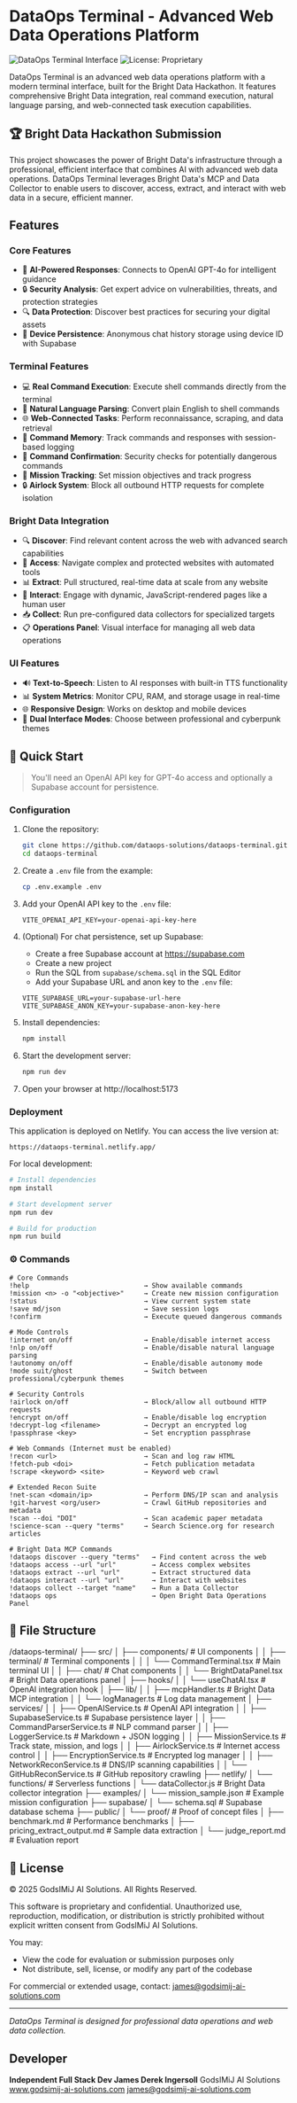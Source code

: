 # DataOps Terminal - Advanced Web Data Operations Platform

![DataOps Terminal Interface](public/screenshots/dataops-terminal-main.png)
![License: Proprietary](https://img.shields.io/badge/license-Proprietary-red)


DataOps Terminal is an advanced web data operations platform with a modern terminal interface, built for the Bright Data Hackathon. It features comprehensive Bright Data integration, real command execution, natural language parsing, and web-connected task execution capabilities.

## 🏆 Bright Data Hackathon Submission

This project showcases the power of Bright Data's infrastructure through a professional, efficient interface that combines AI with advanced web data operations. DataOps Terminal leverages Bright Data's MCP and Data Collector to enable users to discover, access, extract, and interact with web data in a secure, efficient manner.

## Features

### Core Features
- 🤖 **AI-Powered Responses**: Connects to OpenAI GPT-4o for intelligent guidance
- 🔒 **Security Analysis**: Get expert advice on vulnerabilities, threats, and protection strategies
- 🔍 **Data Protection**: Discover best practices for securing your digital assets
- 💾 **Device Persistence**: Anonymous chat history storage using device ID with Supabase

### Terminal Features
- 💻 **Real Command Execution**: Execute shell commands directly from the terminal
- 🔄 **Natural Language Parsing**: Convert plain English to shell commands
- 🌐 **Web-Connected Tasks**: Perform reconnaissance, scraping, and data retrieval
- 📜 **Command Memory**: Track commands and responses with session-based logging
- 🔐 **Command Confirmation**: Security checks for potentially dangerous commands
- 🎯 **Mission Tracking**: Set mission objectives and track progress
- 🔒 **Airlock System**: Block all outbound HTTP requests for complete isolation

### Bright Data Integration
- 🔍 **Discover**: Find relevant content across the web with advanced search capabilities
- 🔑 **Access**: Navigate complex and protected websites with automated tools
- 📊 **Extract**: Pull structured, real-time data at scale from any website
- 🤖 **Interact**: Engage with dynamic, JavaScript-rendered pages like a human user
- 📥 **Collect**: Run pre-configured data collectors for specialized targets
- 📋 **Operations Panel**: Visual interface for managing all web data operations

### UI Features
- 🔊 **Text-to-Speech**: Listen to AI responses with built-in TTS functionality
- 📊 **System Metrics**: Monitor CPU, RAM, and storage usage in real-time
- 🌐 **Responsive Design**: Works on desktop and mobile devices
- 🎨 **Dual Interface Modes**: Choose between professional and cyberpunk themes

## 🚀 Quick Start

> You'll need an OpenAI API key for GPT-4o access and optionally a Supabase account for persistence.

### Configuration

1. Clone the repository:
   ```bash
   git clone https://github.com/dataops-solutions/dataops-terminal.git
   cd dataops-terminal
   ```

2. Create a `.env` file from the example:
   ```bash
   cp .env.example .env
   ```

3. Add your OpenAI API key to the `.env` file:
   ```
   VITE_OPENAI_API_KEY=your-openai-api-key-here
   ```

4. (Optional) For chat persistence, set up Supabase:
   - Create a free Supabase account at https://supabase.com
   - Create a new project
   - Run the SQL from `supabase/schema.sql` in the SQL Editor
   - Add your Supabase URL and anon key to the `.env` file:
   ```
   VITE_SUPABASE_URL=your-supabase-url-here
   VITE_SUPABASE_ANON_KEY=your-supabase-anon-key-here
   ```

5. Install dependencies:
   ```bash
   npm install
   ```

6. Start the development server:
   ```bash
   npm run dev
   ```

7. Open your browser at http://localhost:5173

### Deployment

This application is deployed on Netlify. You can access the live version at:

```
https://dataops-terminal.netlify.app/
```

For local development:

```bash
# Install dependencies
npm install

# Start development server
npm run dev

# Build for production
npm run build
```

### ⚙️ Commands

```
# Core Commands
!help                             → Show available commands
!mission <n> -o "<objective>"     → Create new mission configuration
!status                           → View current system state
!save md/json                     → Save session logs
!confirm                          → Execute queued dangerous commands

# Mode Controls
!internet on/off                  → Enable/disable internet access
!nlp on/off                       → Enable/disable natural language parsing
!autonomy on/off                  → Enable/disable autonomy mode
!mode suit/ghost                  → Switch between professional/cyberpunk themes

# Security Controls
!airlock on/off                   → Block/allow all outbound HTTP requests
!encrypt on/off                   → Enable/disable log encryption
!decrypt-log <filename>           → Decrypt an encrypted log
!passphrase <key>                 → Set encryption passphrase

# Web Commands (Internet must be enabled)
!recon <url>                      → Scan and log raw HTML
!fetch-pub <doi>                  → Fetch publication metadata
!scrape <keyword> <site>          → Keyword web crawl

# Extended Recon Suite
!net-scan <domain/ip>             → Perform DNS/IP scan and analysis
!git-harvest <org/user>           → Crawl GitHub repositories and metadata
!scan --doi "DOI"                 → Scan academic paper metadata
!science-scan --query "terms"     → Search Science.org for research articles

# Bright Data MCP Commands
!dataops discover --query "terms"   → Find content across the web
!dataops access --url "url"         → Access complex websites
!dataops extract --url "url"        → Extract structured data
!dataops interact --url "url"       → Interact with websites
!dataops collect --target "name"    → Run a Data Collector
!dataops ops                        → Open Bright Data Operations Panel
```

## 📂 File Structure

/dataops-terminal/
├── src/
│   ├── components/            # UI components
│   │   ├── terminal/          # Terminal components
│   │   │   └── CommandTerminal.tsx # Main terminal UI
│   │   ├── chat/              # Chat components
│   │   └── BrightDataPanel.tsx # Bright Data operations panel
│   ├── hooks/
│   │   └── useChatAI.tsx      # OpenAI integration hook
│   ├── lib/
│   │   ├── mcpHandler.ts      # Bright Data MCP integration
│   │   └── logManager.ts      # Log data management
│   ├── services/
│   │   ├── OpenAIService.ts   # OpenAI API integration
│   │   ├── SupabaseService.ts # Supabase persistence layer
│   │   ├── CommandParserService.ts # NLP command parser
│   │   ├── LoggerService.ts   # Markdown + JSON logging
│   │   ├── MissionService.ts  # Track state, mission, and logs
│   │   ├── AirlockService.ts  # Internet access control
│   │   ├── EncryptionService.ts # Encrypted log manager
│   │   ├── NetworkReconService.ts # DNS/IP scanning capabilities
│   │   └── GitHubReconService.ts # GitHub repository crawling
├── netlify/
│   └── functions/             # Serverless functions
│       └── dataCollector.js   # Bright Data collector integration
├── examples/
│   └── mission_sample.json    # Example mission configuration
├── supabase/
│   └── schema.sql             # Supabase database schema
├── public/
│   └── proof/                 # Proof of concept files
│       ├── benchmark.md       # Performance benchmarks
│       ├── pricing_extract_output.md # Sample data extraction
│       └── judge_report.md    # Evaluation report

## 📜 License

© 2025 GodsIMiJ AI Solutions. All Rights Reserved.

This software is proprietary and confidential. Unauthorized use, reproduction, modification, or distribution is strictly prohibited without explicit written consent from GodsIMiJ AI Solutions.

You may:
- View the code for evaluation or submission purposes only
- Not distribute, sell, license, or modify any part of the codebase

For commercial or extended usage, contact: james@godsimij-ai-solutions.com

---

*DataOps Terminal is designed for professional data operations and web data collection.*

## Developer

**Independent Full Stack Dev James Derek Ingersoll**
GodsIMiJ AI Solutions
www.godsimij-ai-solutions.com
james@godsimij-ai-solutions.com
